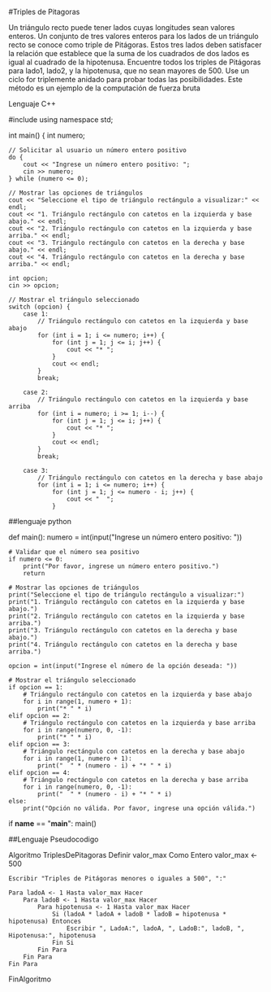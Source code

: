 #Triples de Pitagoras

Un triángulo recto puede tener lados cuyas longitudes sean valores enteros. Un conjunto de 
tres valores enteros para los lados de un triángulo recto se conoce como triple de Pitágoras. 
Estos tres lados deben satisfacer la relación que establece que la suma de los cuadrados de 
dos lados es igual al cuadrado de la hipotenusa. Encuentre todos los triples de Pitágoras para 
lado1, lado2, y la hipotenusa, que no sean mayores de 500. Use un ciclo for triplemente anidado 
para probar todas las posibilidades. Este método es un ejemplo de la computación de fuerza bruta 


Lenguaje C++

#include <iostream>
using namespace std;

int main() {
    int numero;

    // Solicitar al usuario un número entero positivo
    do {
        cout << "Ingrese un número entero positivo: ";
        cin >> numero;
    } while (numero <= 0);

    // Mostrar las opciones de triángulos
    cout << "Seleccione el tipo de triángulo rectángulo a visualizar:" << endl;
    cout << "1. Triángulo rectángulo con catetos en la izquierda y base abajo." << endl;
    cout << "2. Triángulo rectángulo con catetos en la izquierda y base arriba." << endl;
    cout << "3. Triángulo rectángulo con catetos en la derecha y base abajo." << endl;
    cout << "4. Triángulo rectángulo con catetos en la derecha y base arriba." << endl;

    int opcion;
    cin >> opcion;

    // Mostrar el triángulo seleccionado
    switch (opcion) {
        case 1:
            // Triángulo rectángulo con catetos en la izquierda y base abajo
            for (int i = 1; i <= numero; i++) {
                for (int j = 1; j <= i; j++) {
                    cout << "* ";
                }
                cout << endl;
            }
            break;

        case 2:
            // Triángulo rectángulo con catetos en la izquierda y base arriba
            for (int i = numero; i >= 1; i--) {
                for (int j = 1; j <= i; j++) {
                    cout << "* ";
                }
                cout << endl;
            }
            break;

        case 3:
            // Triángulo rectángulo con catetos en la derecha y base abajo
            for (int i = 1; i <= numero; i++) {
                for (int j = 1; j <= numero - i; j++) {
                    cout << "  ";
                }

##lenguaje python

def main():
    numero = int(input("Ingrese un número entero positivo: "))
    
    # Validar que el número sea positivo
    if numero <= 0:
        print("Por favor, ingrese un número entero positivo.")
        return

    # Mostrar las opciones de triángulos
    print("Seleccione el tipo de triángulo rectángulo a visualizar:")
    print("1. Triángulo rectángulo con catetos en la izquierda y base abajo.")
    print("2. Triángulo rectángulo con catetos en la izquierda y base arriba.")
    print("3. Triángulo rectángulo con catetos en la derecha y base abajo.")
    print("4. Triángulo rectángulo con catetos en la derecha y base arriba.")

    opcion = int(input("Ingrese el número de la opción deseada: "))

    # Mostrar el triángulo seleccionado
    if opcion == 1:
        # Triángulo rectángulo con catetos en la izquierda y base abajo
        for i in range(1, numero + 1):
            print("* " * i)
    elif opcion == 2:
        # Triángulo rectángulo con catetos en la izquierda y base arriba
        for i in range(numero, 0, -1):
            print("* " * i)
    elif opcion == 3:
        # Triángulo rectángulo con catetos en la derecha y base abajo
        for i in range(1, numero + 1):
            print("  " * (numero - i) + "* " * i)
    elif opcion == 4:
        # Triángulo rectángulo con catetos en la derecha y base arriba
        for i in range(numero, 0, -1):
            print("  " * (numero - i) + "* " * i)
    else:
        print("Opción no válida. Por favor, ingrese una opción válida.")

if __name__ == "__main__":
    main()

##Lenguaje Pseudocodigo

Algoritmo TriplesDePitagoras
    Definir valor_max Como Entero
    valor_max <- 500
    
    Escribir "Triples de Pitágoras menores o iguales a 500", ":"
    
    Para ladoA <- 1 Hasta valor_max Hacer
        Para ladoB <- 1 Hasta valor_max Hacer
            Para hipotenusa <- 1 Hasta valor_max Hacer
                Si (ladoA * ladoA + ladoB * ladoB = hipotenusa * hipotenusa) Entonces
                    Escribir ", LadoA:", ladoA, ", LadoB:", ladoB, ", Hipotenusa:", hipotenusa
                Fin Si
            Fin Para
        Fin Para
    Fin Para
    
FinAlgoritmo



